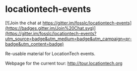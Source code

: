locationtech-events
===================

[![Join the chat at https://gitter.im/fosslc/locationtech-events](https://badges.gitter.im/Join%20Chat.svg)](https://gitter.im/fosslc/locationtech-events?utm_source=badge&utm_medium=badge&utm_campaign=pr-badge&utm_content=badge)

Re-usable material for LocationTech events.

Webpage for the current tour: http://tour.locationtech.org
